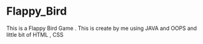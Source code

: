 # Flappy_Bird

This is a Flappy Bird Game .
This is create by me using JAVA and OOPS and little bit of HTML , CSS
